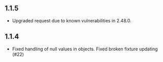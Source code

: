 ## 1.1.5

  - Upgraded request due to known vulnerabilities in 2.48.0.

## 1.1.4

 - Fixed handling of null values in objects. Fixed broken fixture updating (#22)
